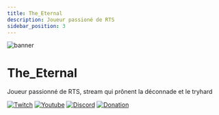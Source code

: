 ```yaml
---
title: The_Eternal
description: Joueur passioné de RTS 
sidebar_position: 3
---
```


![banner](/img/creators/The_Eternal/banner.jpg)

# The_Eternal

Joueur passionné de RTS, stream qui prônent la déconnade et le tryhard

[![Twitch](https://img.shields.io/badge/Twitch-9146FF?style=for-the-badge&logo=twitch&logoColor=white)](https://www.twitch.tv/the_eternal)
[![Youtube](https://img.shields.io/badge/Youtube-FF0000?style=for-the-badge&logo=youtube&logoColor=white)](https://youtube.com/@RTSETERNAL11?si=CQJOwTP4xJz6oqza)
[![Discord](https://img.shields.io/badge/Discord-7289DA?style=for-the-badge&logo=discord&logoColor=white)](https://discord.gg/gU4DT3VCQy)
[![Donation](https://img.shields.io/badge/Donation-00AACC?style=for-the-badge&logo=streamlabs&logoColor=white)](https://streamelements.com/the_eternal/tip)